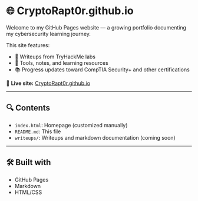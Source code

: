 # 🌐 CryptoRapt0r.github.io

Welcome to my GitHub Pages website — a growing portfolio documenting my cybersecurity learning journey.

This site features:
- 🧠 Writeups from TryHackMe labs
- 🧰 Tools, notes, and learning resources
- 📚 Progress updates toward CompTIA Security+ and other certifications

📍 **Live site:** [CryptoRapt0r.github.io](https://cryptorapt0r.github.io)

---

## 🔍 Contents

- `index.html`: Homepage (customized manually)
- `README.md`: This file
- `writeups/`: Writeups and markdown documentation (coming soon)

---

## 🛠️ Built with

- GitHub Pages
- Markdown
- HTML/CSS
